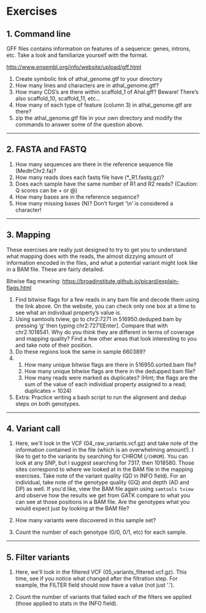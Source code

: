 # Exercises

## 1. Command line

GFF files contains information on features of a sequence: genes, introns, etc. Take a look and familiarize yourself with the format.

<http://www.ensembl.org/info/website/upload/gff.html>

1. Create symbolic link of athal_genome.gtf to your directory
2. How many lines and characters are in athal_genome.gtf?
3. How many CDS’s are there within scaffold_1 of Ahal.gff? Beware! There’s also scaffold_10, scaffold_11, etc...
4. How many of each type of feature (column 3) in athal_genome.gtf are there?
5. zip the athal_genome.gtf file in your own directory and modify the commands to answer some of the question above.

* * *

## 2. FASTA and FASTQ
1. How many sequences are there in the reference sequence file (MedtrChr2.fa)?
2. How many reads does each fastq file have (\*\_R1.fastq.gz)? 
3. Does each sample have the same number of R1 and R2 reads? (Caution: Q scores can be + or @)
4. How many bases are in the reference sequence?
5. How many missing bases (N)? Don’t forget ‘\\n’ is considered a character!

* * *

## 3. Mapping

These exercises are really just designed to try to get you to understand what mapping does with the reads, the almost dizzying amount of information encoded in the files, and what a potential variant might look like in a BAM file. These are fairly detailed.

Bitwise flag meaning: <https://broadinstitute.github.io/picard/explain-flags.html>

1. Find bitwise flags for a few reads in any bam file and decode them using the link above. On the website, you can check only one box at a time to see what an individual property’s value is.
2. Using samtools tview, go to chr2:7271 in 516950.deduped.bam by pressing ‘g’ then typing chr2:7271[Enter]. Compare that with chr2:1018541. Why do you think they are different in terms of coverage and mapping quality? Find a few other areas that look interesting to you and take note of their position.
3. Do these regions look the same in sample 660389?
4. 
   1. How many unique bitwise flags are there in 516950.sorted.bam file?
   2. How many unique bitwise flags are there in the dedupped bam file?
   3. How many reads were marked as duplicates? (Hint; the flags are the sum of the value of each individual property assigned to a read; duplicates = 1024)
5. Extra: Practice writing a bash script to run the alignment and dedup steps on both genotypes.

* * *

## 4. Variant call

1. Here, we'll look in the VCF (04_raw_variants.vcf.gz) and take note of the information contained in the file (which is an overwhelming amount!). I like to get to the variants by searching for CHROM (`/CHROM`). You can look at any SNP, but I suggest searching for 7317, then 1018580. Those sites correspond to where we looked at in the BAM file in the mapping exercises. Take note of the variant quality (QD in INFO field). For an individual, take note of the genotype quality (GQ) and depth (AD and DP) as well. If you'd like, view the BAM file again using `samtools tview` and observe how the results we get from GATK compare to what you can see at those positions in a BAM file. Are the genotypes what you would expect just by looking at the BAM file?  

2. How many variants were discovered in this sample set?

3. Count the number of each genotype (0/0, 0/1, etc) for each sample.

* * *

## 5. Filter variants

1. Here, we'll look in the filtered VCF (05_variants_filtered.vcf.gz). This time, see if you notice what changed after the filtration step. For example, the FILTER field should now have a value (not just '.').

2. Count the number of variants that failed each of the filters we applied (those applied to stats in the INFO field).

